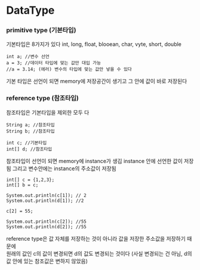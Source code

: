 # DataType
### primitive type (기본타입)

기본타입은 8가지가 있다
int, long, float, blooean, char, vyte, short, double
```
int a; //변수 선언
a = 3; //데이터 타입에 맞는 값만 대입 가능
//a = 3.14; (에러) 변수의 타입에 맞는 값만 넣을 수 있다
```
기본 타입은 선언이 되면 memory에 저장공간이 생기고 그 안에 값이 바로 저장된다

### reference type (참조타입)
참조타입은 기본타입을 제외한 모두 다
```
String a; //참조타입
String b; //참조타입

int c; //기본타입
int[] d; //참조타입
```
참조타입이 선언이 되면 memory에 instance가 생김
instance 안에 선언한 값이 저장됨
그리고 변수안에는 instance의 주소값이 저장됨

```
int[] c = {1,2,3};
int[] b = c;

System.out.println(c[1]); // 2
System.out.println(d[1]); //2

c[2] = 55;

System.out.println(c[2]); //55
System.out.println(d[2]); //55
```
reference type은 값 자체를 저장하는 것이 아니라 값을 저장한 주소값을 저장하기 때문에
<br/>
원래의 값인 c의 값이 변경되면 d의 값도 변경되는 것이다
(사실 변경되는 건 아님, d의 값 안에 있는 참조값은 변하지 않았음)
